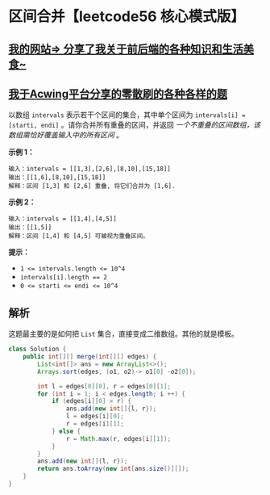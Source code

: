 # 区间合并【leetcode56 核心模式版】

## [我的网站=> 分享了我关于前后端的各种知识和生活美食~](https://www.fanxy.cloud)

## [我于Acwing平台分享的零散刷的各种各样的题](https://www.acwing.com/blog/content/33005/) 



以数组 `intervals` 表示若干个区间的集合，其中单个区间为 `intervals[i] = [starti, endi]` 。请你合并所有重叠的区间，并返回 *一个不重叠的区间数组，该数组需恰好覆盖输入中的所有区间* 。

 

**示例 1：**

```
输入：intervals = [[1,3],[2,6],[8,10],[15,18]]
输出：[[1,6],[8,10],[15,18]]
解释：区间 [1,3] 和 [2,6] 重叠, 将它们合并为 [1,6].
```

**示例 2：**

```
输入：intervals = [[1,4],[4,5]]
输出：[[1,5]]
解释：区间 [1,4] 和 [4,5] 可被视为重叠区间。
```

 

**提示：**

- `1 <= intervals.length <= 10^4`
- `intervals[i].length == 2`
- `0 <= starti <= endi <= 10^4`



## 解析

这题最主要的是如何把 `List` 集合，直接变成二维数组。其他的就是模板。 

```java
class Solution {
    public int[][] merge(int[][] edges) {
        List<int[]> ans = new ArrayList<>();
        Arrays.sort(edges, (o1, o2)-> o1[0] -o2[0]);

        int l = edges[0][0], r = edges[0][1];
        for (int i = 1; i < edges.length; i ++) {
            if (edges[i][0] > r) {
                ans.add(new int[]{l, r});
                l = edges[i][0];
                r = edges[i][1];
            } else {
                r = Math.max(r, edges[i][1]);
            }
        }
        ans.add(new int[]{l, r});
        return ans.toArray(new int[ans.size()][]);
    }
}
```

